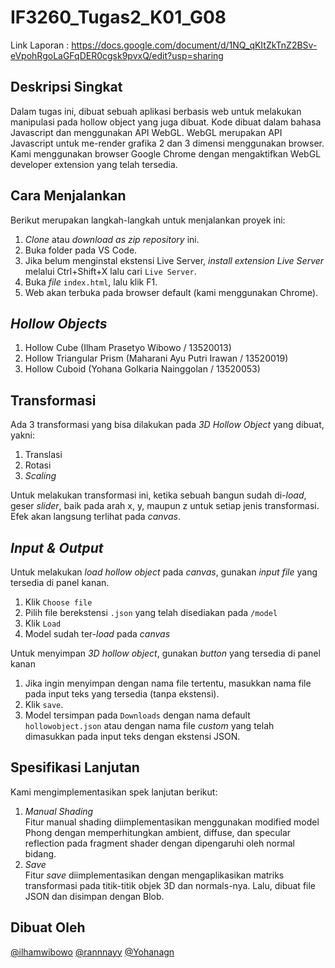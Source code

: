 # IF3260_Tugas2_K01_G08

Link Laporan : https://docs.google.com/document/d/1NQ_qKItZkTnZ2BSv-eVpohRgoLaGFqDER0cgsk9pvxQ/edit?usp=sharing

## Deskripsi Singkat

Dalam tugas ini, dibuat sebuah aplikasi berbasis web untuk melakukan manipulasi pada hollow object yang juga dibuat. Kode dibuat dalam bahasa Javascript dan menggunakan API WebGL. WebGL merupakan API Javascript untuk me-render grafika 2 dan 3 dimensi menggunakan browser. Kami menggunakan browser Google Chrome dengan mengaktifkan WebGL developer extension yang telah tersedia.

## Cara Menjalankan

Berikut merupakan langkah-langkah untuk menjalankan proyek ini:

1. _Clone_ atau _download as zip_ _repository_ ini.
2. Buka folder pada VS Code.
3. Jika belum menginstal ekstensi Live Server, _install extension Live Server_ melalui Ctrl+Shift+X lalu cari `Live Server`.
4. Buka _file_ `index.html`, lalu klik F1.
5. Web akan terbuka pada browser default (kami menggunakan Chrome).

## _Hollow Objects_

1. Hollow Cube (Ilham Prasetyo Wibowo / 13520013)
2. Hollow Triangular Prism (Maharani Ayu Putri Irawan / 13520019)
3. Hollow Cuboid (Yohana Golkaria Nainggolan / 13520053)

## Transformasi

Ada 3 transformasi yang bisa dilakukan pada _3D Hollow Object_ yang dibuat, yakni:

1. Translasi
2. Rotasi
3. _Scaling_

Untuk melakukan transformasi ini, ketika sebuah bangun sudah di-_load_, geser _slider_, baik pada arah x, y, maupun z untuk setiap jenis transformasi. Efek akan langsung terlihat pada _canvas_.

## _Input & Output_

Untuk melakukan _load hollow object_ pada _canvas_, gunakan _input file_ yang tersedia di panel kanan.

1. Klik `Choose file`
2. Pilih file berekstensi `.json` yang telah disediakan pada `/model`
3. Klik `Load`
4. Model sudah ter-_load_ pada _canvas_

Untuk menyimpan _3D hollow object_, gunakan _button_ yang tersedia di panel kanan

1. Jika ingin menyimpan dengan nama file tertentu, masukkan nama file pada input teks yang tersedia (tanpa ekstensi).
2. Klik `save`.
3. Model tersimpan pada `Downloads` dengan nama default `hollowobject.json` atau dengan nama file _custom_ yang telah dimasukkan pada input teks dengan ekstensi JSON.

## Spesifikasi Lanjutan

Kami mengimplementasikan spek lanjutan berikut:

1. _Manual Shading_ \
   Fitur manual shading diimplementasikan menggunakan modified model Phong dengan memperhitungkan ambient, diffuse, dan specular reflection pada fragment shader dengan dipengaruhi oleh normal bidang.
2. _Save_ \
   Fitur _save_ diimplementasikan dengan mengaplikasikan matriks transformasi pada titik-titik objek 3D dan normals-nya. Lalu, dibuat file JSON dan disimpan dengan Blob.

## Dibuat Oleh

[@ilhamwibowo](https://github.com/ilhamwibowo)
[@rannnayy](https://github.com/rannnayy)
[@Yohanagn](https://github.com/Yohanagn)
